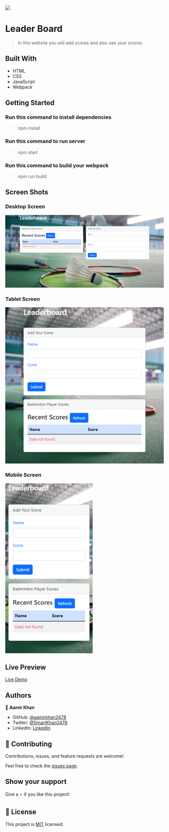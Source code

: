 ![](https://img.shields.io/badge/Microverse-blueviolet)

# Leader Board

> In this website you will add scores and also see your scores.

## Built With

- HTML
- CSS
- JavaScript
- Webpack

## Getting Started

### Run this command to install dependencies

> npm install

### Run this command to run server

> npm start

### Run this command to build your webpack

> npm run build

## Screen Shots

### Desktop Screen

![Desktop Screen](src/image/screen-shots/Desktop.png)

### Tablet Screen

![Tablet Screen](src/image/screen-shots/Tablet.png)

### Mobile Screen

![Mobile Screen](src/image/screen-shots/mobile.png)

## Live Preview

[Live Demo](https://aamirkhan2478.github.io/leader-board/dist/)

## Authors

👤 **Aamir Khan**

- GitHub: [@aamirkhan2478](https://github.com/aamirkhan2478)
- Twitter: [@SmartKhan2478](https://twitter.com/SmartKhan2478)
- LinkedIn: [LinkedIn](https://www.linkedin.com/in/aamir-khan-302a44237/)

## 🤝 Contributing

Contributions, issues, and feature requests are welcome!

Feel free to check the [issues page](https://github.com/aamirkhan2478/leader-board/issues).

## Show your support

Give a ⭐️ if you like this project!

## 📝 License

This project is [MIT](./LICENSE) licensed.
